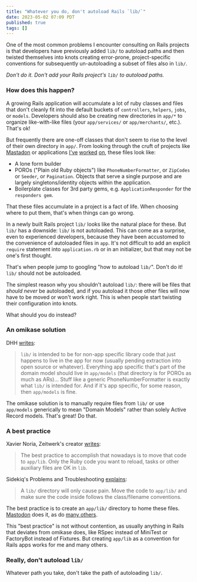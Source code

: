 ```yaml
---
title: "Whatever you do, don't autoload Rails `lib/`"
date: 2023-05-02 07:09 PDT
published: true
tags: []
---
```


One of the most common problems I encounter consulting on Rails projects is that developers have previously added `lib/` to autoload paths and then twisted themselves into knots creating error-prone, project-specific conventions for subsequently un-autoloading a subset of files also in `lib/`. 

*Don't do it. Don't add your Rails project's `lib/` to autoload paths.*

### How does this happen?

A growing Rails application will accumulate a lot of ruby classes and files that don't cleanly fit into the default buckets of `controllers`, `helpers`, `jobs`, or `models`. Developers should also be creating new directories in `app/*` to organize like-with-like files (your `app/services/` or `app/merchants/`, etc.). That's ok! 

But frequently there are one-off classes that don't seem to rise to the level of their own directory in `app/`. From looking through the cruft of projects like [Mastadon](https://github.com/mastodon/mastodon/tree/c62604b5f69c3ad7f5449e0a7dc26606adebb777/app/lib) or applications [I've](https://github.com/codeforamerica/vita-min/tree/2f5faf06f586d1ea3915af262aab7683240f4727/app/lib) [worked](https://github.com/bensheldon/open311status/blob/2cd70e391770f64d734f462624222fb8f8bc14a4/app/lib/service_requests_pager.rb) [on](https://github.com/bensheldon/open311status/tree/2cd70e391770f64d734f462624222fb8f8bc14a4/app/lib), these files look like:

- A lone form builder
- POROs ("Plain old Ruby objects") like `PhoneNumberFormatter`, or `ZipCodes` or `Seeder`, or `Pagination`. Objects that serve a single purpose and are largely singletons/identity objects within the application.
- Boilerplate classes for 3rd party gems, e.g. `ApplicationResponder` for the `responders gem`.

That these files accumulate in a project is a fact of life. When choosing where to put them, that's when things can go wrong.

In a newly built Rails project `lib/` looks like the natural place for these. But `lib/` has a downside: `lib/` is not autoloaded. This can come as a surprise, even to experienced developers, because they have been accustomed to the convenience of autoloaded files in `app`. It's not difficult to add an explicit `require` statement into `application.rb` or in an initializer, but that may not be one's first thought.

That's when people jump to googling "how to autoload `lib/`". Don't do it! `lib/` should not be autoloaded. 

The simplest reason why you shouldn't autoload `lib/`: there will be files that _should never_ be autoloaded, and if you autoload it those other files will now have to be moved or won't work right. This is when people start twisting their configuration into knots.

What should you do instead?

### An omikase solution

DHH [writes](https://github.com/rails/rails/pull/47843#issuecomment-1515367267):

>  `lib/` is intended to be for non-app specific library code that just happens to live in the app for now (usually pending extraction into open source or whatever). Everything app specific that's part of the domain model should live in `app/models` (that directory is for POROs as much as ARs)... Stuff like a generic PhoneNumberFormatter is exactly what `lib/` is intended for. And if it's app specific, for some reason, then `app/models` is fine.

The omikase solution is to manually require files from `lib/` or use `app/models` generically to mean "Domain Models" rather than solely Active Record models. That's great! Do that.

### A best practice

Xavier Noria, Zeitwerk's creator [writes](https://github.com/rails/rails/issues/37835#issuecomment-757367812):

> The best practice to accomplish that nowadays is to move that code to `app/lib`. Only the Ruby code you want to reload, tasks or other auxiliary files are OK in `lib`. 

Sidekiq's Problems and Troubleshooting [explains](https://github.com/sidekiq/sidekiq/wiki/Problems-and-Troubleshooting#autoloading):

> A `lib/` directory will only cause pain. Move the code to `app/lib/` and make sure the code inside follows the class/filename conventions.

The best practice is to create an `app/lib/` directory to home these files. [Mastodon](https://github.com/mastodon/mastodon/tree/c62604b5f69c3ad7f5449e0a7dc26606adebb777/app/lib) does it, as do [many others](https://github.com/search?type=code&auto_enroll=true&q=path%3A%2F%5Eapp%5C%2Flib%5C%2F.*%5C.rb%2F).

This "best practice" is not without contention, as usually anything in Rails that deviates from omikase does, like RSpec instead of MiniTest or FactoryBot instead of Fixtures. But creating `app/lib` as a convention for Rails apps works for me and many others.

### Really, don't autoload `lib/`

Whatever path you take, don't take the path of autoloading `lib/`. 
